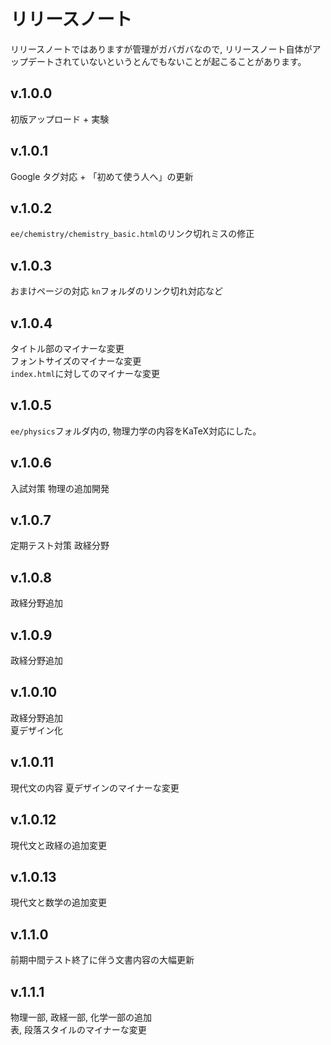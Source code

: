 # リリースノート

リリースノートではありますが管理がガバガバなので, リリースノート自体がアップデートされていないというとんでもないことが起こることがあります。

## v.1.0.0
初版アップロード + 実験

## v.1.0.1
Google タグ対応 + 「初めて使う人へ」の更新

## v.1.0.2
`ee/chemistry/chemistry_basic.html`のリンク切れミスの修正

## v.1.0.3
おまけページの対応 `kn`フォルダのリンク切れ対応など

## v.1.0.4
タイトル部のマイナーな変更  
フォントサイズのマイナーな変更  
`index.html`に対してのマイナーな変更

## v.1.0.5
`ee/physics`フォルダ内の, 物理力学の内容をKaTeX対応にした。

## v.1.0.6
入試対策 物理の追加開発

## v.1.0.7
定期テスト対策 政経分野

## v.1.0.8
政経分野追加

## v.1.0.9
政経分野追加

## v.1.0.10
政経分野追加  
夏デザイン化

## v.1.0.11
現代文の内容
夏デザインのマイナーな変更

## v.1.0.12
現代文と政経の追加変更

## v.1.0.13
現代文と数学の追加変更

## v.1.1.0
前期中間テスト終了に伴う文書内容の大幅更新

## v.1.1.1
物理一部, 政経一部, 化学一部の追加  
表, 段落スタイルのマイナーな変更